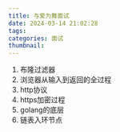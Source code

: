 ```yaml
---
title: 与爱为舞面试
date: 2024-03-14 21:02:28
tags:
categories: 面试
thumbnail:
---
```

1. 布隆过滤器
1. 浏览器从输入到返回的全过程
1. http协议
1. https加密过程
1. golang的底层
1. 链表入环节点